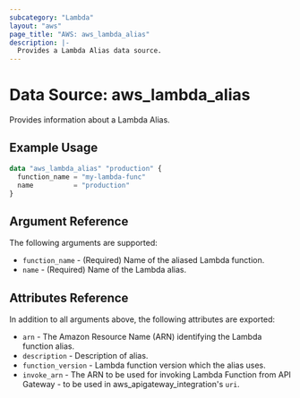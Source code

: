 ```yaml
---
subcategory: "Lambda"
layout: "aws"
page_title: "AWS: aws_lambda_alias"
description: |-
  Provides a Lambda Alias data source.
---
```


# Data Source: aws_lambda_alias

Provides information about a Lambda Alias.

## Example Usage

```terraform
data "aws_lambda_alias" "production" {
  function_name = "my-lambda-func"
  name          = "production"
}
```

## Argument Reference

The following arguments are supported:

* `function_name` - (Required) Name of the aliased Lambda function.
* `name` - (Required) Name of the Lambda alias.

## Attributes Reference

In addition to all arguments above, the following attributes are exported:

* `arn` - The Amazon Resource Name (ARN) identifying the Lambda function alias.
* `description` - Description of alias.
* `function_version` - Lambda function version which the alias uses.
* `invoke_arn` - The ARN to be used for invoking Lambda Function from API Gateway - to be used in aws_apigateway_integration's `uri`.
